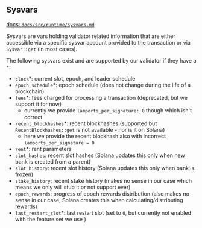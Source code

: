 ## Sysvars

[docs: `docs/src/runtime/sysvars.md`](https://docs.solanalabs.com/runtime/sysvars)

Sysvars are vars holding validator related information that are either accessible via a
specific sysvar account provided to the transaction or via `Sysvar::get` (in most cases).

The following sysvars exist and are supported by our validator if they have a `*`:

- `clock`*: current slot, epoch, and leader schedule
- `epoch_schedule`*: epoch schedule (does not change during the life of a blockchain)
- `fees`*: fees charged for processing a transaction (deprecated, but we support it for now)
  - currently we provide `lamports_per_signature: 0` though which isn't correct
- `recent_blockhashes`*: recent blockhashes (supported but `RecentBlockhashes::get` is not available - nor is it on Solana)
  - here we provide the recent blockhash also with incorrect `lamports_per_signature = 0`
- `rent`*: rent parameters
- `slot_hashes`: recent slot hashes (Solana updates this only when new bank is created from a parent)
- `slot_history`: recent slot history (Solana updates this only when bank is frozen)
- `stake_history`: recent stake history (makes no sense in our case which means we only will stub it or not support ever)
- `epoch_rewards`: progress of epoch rewards distribution (also makes no sense in our case, Solana creates this when calculating/distributing rewards)
- `last_restart_slot`*: last restart slot (set to `0`, but currently not enabled with the feature set we use )
